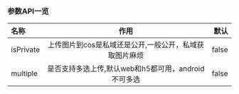 

       



### 参数API一览
|名称|作用|默认|
|:----|:-----:|-----:|
|isPrivate|上传图片到cos是私域还是公开,一般公开，私域获取图片麻烦|false|
|multiple|是否支持多选上传,默认web和h5都可用，android不可多选|false|

